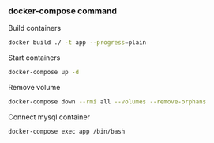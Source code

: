 
### docker-compose command
Build containers
```bash
docker build ./ -t app --progress=plain
```

Start containers
```bash
docker-compose up -d
```

Remove volume
```bash
docker-compose down --rmi all --volumes --remove-orphans
```

Connect mysql container
```bash
docker-compose exec app /bin/bash
```
